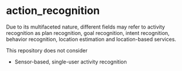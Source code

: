 # action_recognition

Due to its multifaceted nature, different fields may refer to activity recognition as plan recognition, goal recognition, intent recognition, behavior recognition, location estimation and location-based services.

This repository does not consider
-  Sensor-based, single-user activity recognition


